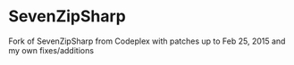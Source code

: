 # SevenZipSharp
Fork of SevenZipSharp from Codeplex with patches up to Feb 25, 2015 and my own fixes/additions
